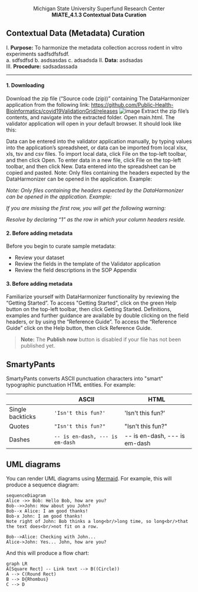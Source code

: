 <p align="center">
Michigan State University Superfund Research Center <br>
<b> MIATE_4.1.3 Contextual Data Curation </b>
</p>

## Contextual Data (Metadata) Curation

I. **Purpose:** To harmonize the metadata collection accross rodent in vitro experiments
 sadfsdfsfsdf. <br>
	a.  sdfsdfsd
	b. asdsasdas
	c. adsadsda
II. **Data:** asdsadas <br>
III. **Procedure:** sadsadassada <br>

---
#### 1.  Downloading 
Download the zip file (“Source code (zip))” containing The DataHarmonizer application from the following link:
https://github.com/Public-Health-Bioinformatics/covid19ValidationGrid/releases
![image](https://media.istockphoto.com/id/1248444646/photo/one-small-lion-cub-backlit-portrait-close-up-in-kruger-park-south-africa.jpg?s=170667a&w=0&k=20&c=SWoxzIFKyT9WgVwWe87k_EaEW4bxs_yhhna8Nrc82Lw=)
Extract the zip file’s contents, and navigate into the extracted folder. Open main.html. The validator application will open in your default browser. It should look like this:  

Data can be entered into the validator application manually, by typing values into the application’s spreadsheet, or data can be imported from local xlsx, xls, tsv and csv files. To import local data, click File on the top-left toolbar, and then click Open. To enter data in a new file, click File on the top-left toolbar, and then click New. Data entered into the spreadsheet can be copied and pasted. Note: Only files containing the headers expected by the DataHarmonizer can be opened in the application. Example:

_Note: Only files containing the headers expected by the DataHarmonizer can be opened in the application. Example:_

_If you are missing the first row, you will get the following warning:_

_Resolve by declaring “1” as the row in which your column headers reside._

#### 2.  Before adding metadata
Before you begin to curate sample metadata: 
- Review your dataset 
- Review the fields in the template of the Validator application 
- Review the field descriptions in the SOP Appendix

#### 3.  Before adding metadata
Familiarize yourself with DataHarmonizer functionality by reviewing the “Getting Started”. To access "Getting Started", click on the green Help button on the top-left toolbar, then click Getting Started. Definitions, examples and further guidance are available by double clicking on the field headers, or by using the “Reference Guide”. To access the “Reference Guide” click on the Help button, then click Reference Guide.

> **Note:** The **Publish now** button is disabled if your file has not been published yet.

## SmartyPants

SmartyPants converts ASCII punctuation characters into "smart" typographic punctuation HTML entities. For example:

|                |ASCII                          |HTML                         |
|----------------|-------------------------------|-----------------------------|
|Single backticks|`'Isn't this fun?'`            |'Isn't this fun?'            |
|Quotes          |`"Isn't this fun?"`            |"Isn't this fun?"            |
|Dashes          |`-- is en-dash, --- is em-dash`|-- is en-dash, --- is em-dash|


## UML diagrams

You can render UML diagrams using [Mermaid](https://mermaidjs.github.io/). For example, this will produce a sequence diagram:

```mermaid
sequenceDiagram
Alice ->> Bob: Hello Bob, how are you?
Bob-->>John: How about you John?
Bob--x Alice: I am good thanks!
Bob-x John: I am good thanks!
Note right of John: Bob thinks a long<br/>long time, so long<br/>that the text does<br/>not fit on a row.

Bob-->Alice: Checking with John...
Alice->John: Yes... John, how are you?
```

And this will produce a flow chart:

```mermaid
graph LR
A[Square Rect] -- Link text --> B((Circle))
A --> C(Round Rect)
B --> D{Rhombus}
C --> D
```